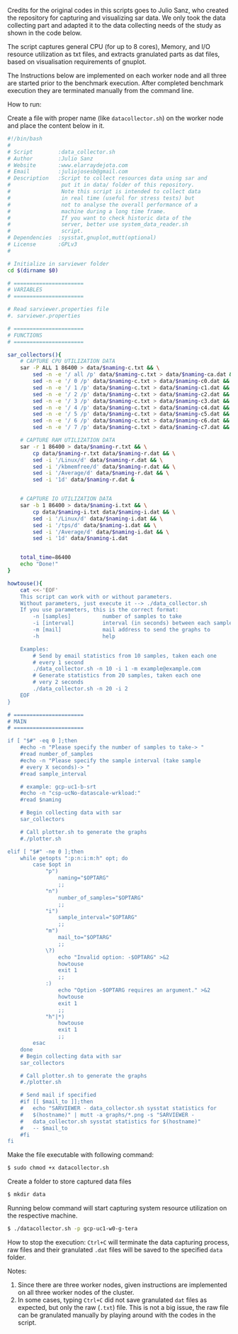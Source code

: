 Credits for the original codes in this scripts goes to Julio Sanz, who created the repository for capturing and visualizing sar data. We only took the data collecting part and adapted it to the data collecting needs of the study as shown in the code below.  
  
The script captures general CPU (for up to 8 cores), Memory, and I/O resource utilization as txt files, and extracts granulated parts as dat files, based on visualisation requirements of gnuplot.
  
The Instructions below are implemented on each worker node and all three are started prior to the benchmark execution. After completed benchmark execution they are terminated manually from the command line.

How to run:
  
Create a file with proper name (like `datacollector.sh`) on the worker node and place the content below in it.
  
```bash
#!/bin/bash
#
# Script        :data_collector.sh
# Author        :Julio Sanz
# Website       :www.elarraydejota.com
# Email         :juliojosesb@gmail.com
# Description   :Script to collect resources data using sar and 
#                put it in data/ folder of this repository.
#                Note this script is intended to collect data 
#                in real time (useful for stress tests) but
#                not to analyse the overall performance of a 
#                machine during a long time frame.
#                If you want to check historic data of the 
#                server, better use system_data_reader.sh 
#                script.
# Dependencies  :sysstat,gnuplot,mutt(optional)
# License       :GPLv3
#

# Initialize in sarviewer folder
cd $(dirname $0)

# ======================
# VARIABLES
# ======================

# Read sarviewer.properties file
#. sarviewer.properties

# ======================
# FUNCTIONS
# ======================

sar_collectors(){
	# CAPTURE CPU UTILIZATION DATA
	sar -P ALL 1 86400 > data/$naming-c.txt && \
		sed -n -e '/ all /p' data/$naming-c.txt > data/$naming-ca.dat && sed -i '/Average/d' data/$naming-ca.dat && \
		sed -n -e '/ 0 /p' data/$naming-c.txt > data/$naming-c0.dat && sed -i '/Average/d' data/$naming-c0.dat && \
		sed -n -e '/ 1 /p' data/$naming-c.txt > data/$naming-c1.dat && sed -i '/Average/d' data/$naming-c1.dat && \
        sed -n -e '/ 2 /p' data/$naming-c.txt > data/$naming-c2.dat && sed -i '/Average/d' data/$naming-c2.dat && \
        sed -n -e '/ 3 /p' data/$naming-c.txt > data/$naming-c3.dat && sed -i '/Average/d' data/$naming-c3.dat && \
        sed -n -e '/ 4 /p' data/$naming-c.txt > data/$naming-c4.dat && sed -i '/Average/d' data/$naming-c4.dat && \
        sed -n -e '/ 5 /p' data/$naming-c.txt > data/$naming-c5.dat && sed -i '/Average/d' data/$naming-c5.dat && \
        sed -n -e '/ 6 /p' data/$naming-c.txt > data/$naming-c6.dat && sed -i '/Average/d' data/$naming-c6.dat && \
        sed -n -e '/ 7 /p' data/$naming-c.txt > data/$naming-c7.dat && sed -i '/Average/d' data/$naming-c7.dat &

	# CAPTURE RAM UTILIZATION DATA
	sar -r 1 86400 > data/$naming-r.txt && \
		cp data/$naming-r.txt data/$naming-r.dat && \
		sed -i '/Linux/d' data/$naming-r.dat && \
		sed -i '/kbmemfree/d' data/$naming-r.dat && \
		sed -i '/Average/d' data/$naming-r.dat && \
		sed -i '1d' data/$naming-r.dat &


	# CAPTURE IO UTILIZATION DATA
	sar -b 1 86400 > data/$naming-i.txt && \
		cp data/$naming-i.txt data/$naming-i.dat && \
		sed -i '/Linux/d' data/$naming-i.dat && \
		sed -i '/tps/d' data/$naming-i.dat && \
		sed -i '/Average/d' data/$naming-i.dat && \
		sed -i '1d' data/$naming-i.dat


	total_time=86400
    echo "Done!"
}

howtouse(){
	cat <<-'EOF'
	This script can work with or without parameters.
	Without parameters, just execute it --> ./data_collector.sh
	If you use parameters, this is the correct format:
		-n [samples]          number of samples to take
		-i [interval]         interval (in seconds) between each sample
		-m [mail]             mail address to send the graphs to
		-h                    help

	Examples:
		# Send by email statistics from 10 samples, taken each one 
		# every 1 second
		./data_collector.sh -n 10 -i 1 -m example@example.com
		# Generate statistics from 20 samples, taken each one 
		# very 2 seconds
		./data_collector.sh -n 20 -i 2 
	EOF
}

# ======================
# MAIN
# ======================

if [ "$#" -eq 0 ];then
	#echo -n "Please specify the number of samples to take-> "
	#read number_of_samples
	#echo -n "Please specify the sample interval (take sample 
	# every X seconds)-> "
	#read sample_interval

	# example: gcp-uc1-b-srt
	#echo -n "csp-ucNo-datascale-wrkload:"
	#read $naming

	# Begin collecting data with sar
	sar_collectors

	# Call plotter.sh to generate the graphs
	#./plotter.sh

elif [ "$#" -ne 0 ];then
    while getopts ":p:n:i:m:h" opt; do
        case $opt in
            "p")
                naming="$OPTARG"
                ;;
            "n")
                number_of_samples="$OPTARG"
                ;;
            "i")
                sample_interval="$OPTARG"
                ;;
            "m")
                mail_to="$OPTARG"
                ;;
            \?)
                echo "Invalid option: -$OPTARG" >&2
                howtouse
                exit 1
                ;;
            :)
                echo "Option -$OPTARG requires an argument." >&2
                howtouse
                exit 1
                ;;
            "h"|*)
                howtouse
                exit 1
                ;;
        esac
    done
    # Begin collecting data with sar
    sar_collectors

    # Call plotter.sh to generate the graphs
    #./plotter.sh

    # Send mail if specified
    #if [[ $mail_to ]];then
    #	echo "SARVIEWER - data_collector.sh sysstat statistics for 
    #   $(hostname)" | mutt -a graphs/*.png -s "SARVIEWER - 
    #   data_collector.sh sysstat statistics for $(hostname)" 
    #   -- $mail_to
    #fi
fi

```
Make the file executable with following command:
  
```bash
$ sudo chmod +x datacollector.sh
```  
Create a folder to store captured data files

```bash
$ mkdir data
```
Running below command will start capturing system resource utilization on the respective machine.

```bash
$ ./datacollector.sh -p gcp-uc1-w0-g-tera
```
How to stop the execution: `Ctrl+C` will terminate the data capturing process, raw files and their granulated `.dat` files will be saved to the specified `data` folder.
  
Notes: 
1. Since there are three worker nodes, given instructions are implemented on all three worker nodes of the cluster.
2. In some cases, typing `Ctrl+C` did not save granulated `dat` files as expected, but only the raw (`.txt`) file. This is not a big issue, the raw file can be granulated manually by playing around with the codes in the script.
